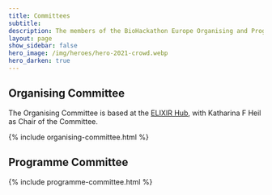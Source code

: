 ```yaml
---
title: Committees
subtitle: 
description: The members of the BioHackathon Europe Organising and Programme Committees
layout: page
show_sidebar: false
hero_image: /img/heroes/hero-2021-crowd.webp
hero_darken: true
---
```


## Organising Committee

The Organising Committee is based at the [ELIXIR Hub](https://elixir-europe.org/about-us/who-we-are), with Katharina F Heil as Chair of the Committee.

{% include organising-committee.html %}

## Programme Committee
{% include programme-committee.html %}
